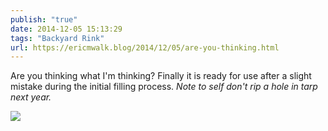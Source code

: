 ```yaml
---
publish: "true"
date: 2014-12-05 15:13:29
tags: "Backyard Rink"
url: https://ericmwalk.blog/2014/12/05/are-you-thinking.html
---
```


Are you thinking what I'm thinking? Finally it is ready for use after a slight mistake during the initial filling process. *Note to self don't rip a hole in tarp next year.*

![](https://ericmwalk.blog/uploads/2022/f05877c995.jpg)